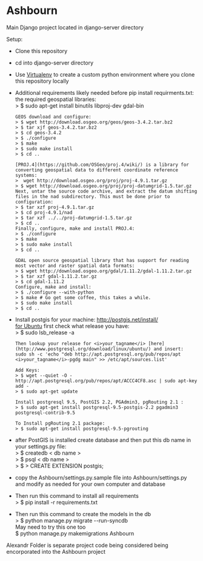 # Ashbourn
Main Django project located in django-server directory    

Setup:
* Clone this repository     
* cd into django-server directory    
* Use [Virtualenv](https://virtualenv.pypa.io/en/stable/) to create a custom python environment where you clone this repository locally 
* Additional requirements likely needed before pip install requirments.txt:    
      the required geospatial libraries:    
      > $ sudo apt-get install binutils libproj-dev gdal-bin    
            
      GEOS download and configure:        
      > $ wget http://download.osgeo.org/geos/geos-3.4.2.tar.bz2      
      > $ tar xjf geos-3.4.2.tar.bz2  
      > $ cd geos-3.4.2   
      > $ ./configure     
      > $ make            
      > $ sudo make install     
      > $ cd .. 
            
      [PROJ.4](https://github.com/OSGeo/proj.4/wiki/) is a library for converting geospatial data to different coordinate reference systems:   
      >  wget http://download.osgeo.org/proj/proj-4.9.1.tar.gz     
      > $ wget http://download.osgeo.org/proj/proj-datumgrid-1.5.tar.gz   
      Next, untar the source code archive, and extract the datum shifting files in the nad subdirectory. This must be done prior to configuration:    
      > $ tar xzf proj-4.9.1.tar.gz   
      > $ cd proj-4.9.1/nad     
      > $ tar xzf ../../proj-datumgrid-1.5.tar.gz 
      > $ cd ..     
      Finally, configure, make and install PROJ.4:    
      > $ ./configure     
      > $ make      
      > $ sudo make install     
      > $ cd ..     
      
      GDAL open source geospatial library that has support for reading most vector and raster spatial data formats:     
      > $ wget http://download.osgeo.org/gdal/1.11.2/gdal-1.11.2.tar.gz   
      > $ tar xzf gdal-1.11.2.tar.gz  
      > $ cd gdal-1.11.2  
      Configure, make and install:  
      > $ ./configure --with-python     
      > $ make # Go get some coffee, this takes a while.      
      > $ sudo make install     
      > $ cd ..
      
* Install postgis for your machine: http://postgis.net/install/   
      [for Ubuntu](http://trac.osgeo.org/postgis/wiki/UsersWikiPostGIS22UbuntuPGSQL95Apt) first check what release you have:                
      > $ sudo lsb_release -a   
                        
      Then lookup your release for <i>your_tagname</i> [here](http://www.postgresql.org/download/linux/ubuntu/) and insert:          
      sudo sh -c 'echo "deb http://apt.postgresql.org/pub/repos/apt <i>your_tagname</i>-pgdg main" >> /etc/apt/sources.list'               
                        
      Add Keys:                  
      > $ wget --quiet -O - http://apt.postgresql.org/pub/repos/apt/ACCC4CF8.asc | sudo apt-key add -   
      > $ sudo apt-get update   
            
      Install postgresql 9.5, PostGIS 2.2, PGAdmin3, pgRouting 2.1 :      
      > $ sudo apt-get install postgresql-9.5-postgis-2.2 pgadmin3 postgresql-contrib-9.5 
                        
      To Install pgRouting 2.1 package:         
      > $ sudo apt-get install postgresql-9.5-pgrouting         
                  
* after PostGIS is installed create database and then put this db name in your settings.py file:             
      > $ createdb  < db name >          
      > $ psql < db name >        
      > $ > CREATE EXTENSION postgis;    
                  
* copy the Ashbourn/settings.py.sample file into Ashbourn/settings.py and modify as needed for your own computer and database
      
* Then run this command to install all requirements         
      > $ pip install -r requirements.txt   
            
* Then run this command to create the models in the db        
      > $ python manage.py migrate --run-syncdb                
 May need to try this one too                     
      $ python manage.py makemigrations Ashbourn          
      
Alexandr Folder is separate project code being considered being encorporated into the Ashbourn project
